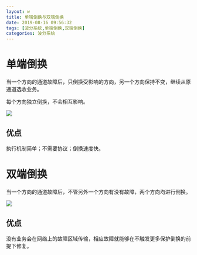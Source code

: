 ```yaml
---
layout: w
title: 单端倒换与双端倒换
date: 2019-08-16 09:56:32
tags: [波分系统,单端倒换,双端倒换]
categories: 波分系统
---
```



# 单端倒换
当一个方向的通道故障后，只倒换受影响的方向，另一个方向保持不变，继续从原通道选收业务。

每个方向独立倒换，不会相互影响。

![](http://ww1.sinaimg.cn/large/006eDJDNly1g61acxcn4wj30dc07yt94.jpg)

## 优点

执行机制简单；不需要协议；倒换速度快。

# 双端倒换

当一个方向的通道故障后，不管另外一个方向有没有故障，两个方向均进行倒换。

![](http://ww1.sinaimg.cn/large/006eDJDNly1g61advye6zj30em07t3z1.jpg)

## 优点
没有业务会在网络上的故障区域传输，相应故障就能够在不触发更多保护倒换的前提下修复。
